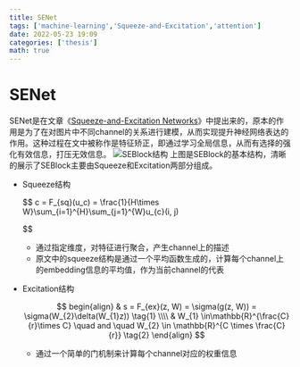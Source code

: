 ```yaml
---
title: SENet
tags: ['machine-learning','Squeeze-and-Excitation','attention']
date: 2022-05-23 19:09
categories: ['thesis']
math: true
---
```

# SENet

SENet是在文章《[Squeeze-and-Excitation Networks](https://arxiv.org/abs/1709.01507)》中提出来的，原本的作用是为了在对图片中不同channel的关系进行建模，从而实现提升神经网络表达的作用。这种过程在文中被称作是特征矫正，即通过学习全局信息，从而有选择的强化有效信息，打压无效信息。
![SEBlock结构](https://s2.loli.net/2022/05/23/ODs4HpBNIlF8Cog.png)
上图是SEBlock的基本结构，清晰的展示了SEBlock主要由Squeeze和Excitation两部分组成。

* Squeeze结构

  $$
  c = F_{sq}(u_c) = \frac{1}{H\times W}\sum_{i=1}^{H}\sum_{j=1}^{W}u_{c}(i, j)

  $$

  * 通过指定维度，对特征进行聚合，产生channel上的描述
  * 原文中的squeeze结构是通过一个平均函数生成的，计算每个channel上的embedding信息的平均值，作为当前channel的代表
* Excitation结构

  $$
  begin{align}
  & s = F_{ex}(z, W) = \sigma(g(z, W)) = \sigma(W_{2}\delta(W_{1}z))  \tag{1} \\\\
  & W_{1} \in\mathbb{R}^{\frac{C}{r}\times C} \quad and \quad W_{2} \in \mathbb{R}^{C \times \frac{C}{r}}  \tag{2}
  \end{align}
  $$

  * 通过一个简单的门机制来计算每个channel对应的权重信息
